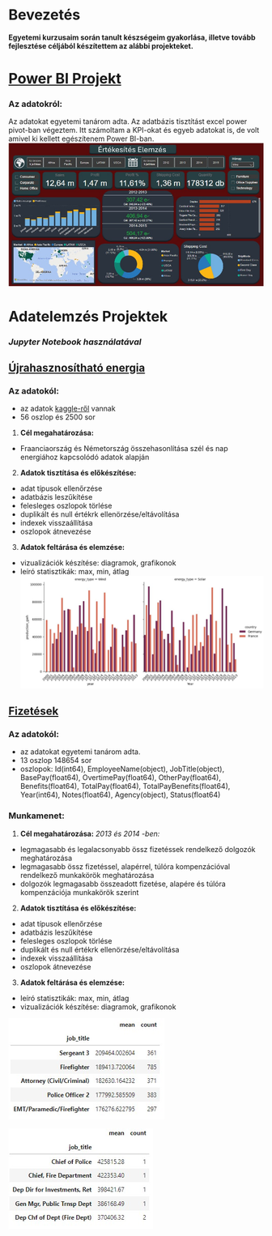 # Bevezetés
**Egyetemi kurzusaim során tanult készségeim gyakorlása, illetve tovább fejlesztése céljából készítettem az alábbi projekteket.**
# [Power BI Projekt](https://github.com/rfanni324/power-bi-project)
### Az adatokról: 
Az adatokat egyetemi tanárom adta. Az adatbázis tisztítást excel power pivot-ban végeztem. Itt számoltam a KPI-okat és egyeb adatokat is, de volt amivel ki kellett egészítenem Power BI-ban.
![](./assets/gso_bi.jpg)
# Adatelemzés Projektek
### *Jupyter Notebook használatával*
## [Újrahasznosítható energia](https://github.com/rfanni324/energy-p1)
### Az adatokól: 
- az adatok [kaggle-ről](https://www.kaggle.com/datasets/anishvijay/global-renewable-energy-and-indicators-dataset/data) vannak
- 56 oszlop és 2500 sor
1. **Cél megahatározása:**
  - Fraanciaország és Németország összehasonlítása szél és nap energiához kapcsolódó adatok alapján

2. **Adatok tisztítása és előkészítése:**
  - adat típusok ellenőrzése
  - adatbázis leszűkítése
  - felesleges oszlopok törlése
  - duplikált és null értékrk ellenörzése/eltávolítása
  - indexek visszaállítása
  - oszlopok átnevezése

3. **Adatok feltárása és elemzése:**
  - vizualizációk készítése: diagramok, grafikonok
  - leíró statisztikák: max, min, átlag
![](./assets/g_f_wind_solar.jpg)
## [Fizetések](https://github.com/rfanni324/salaries-p2)
### Az adatokól: 
- az adatokat egyetemi tanárom adta.
- 13 oszlop 148654 sor
- oszlopok: Id(int64), EmployeeName(object), JobTitle(object), BasePay(float64), OvertimePay(float64), OtherPay(float64), Benefits(float64), TotalPay(float64), TotalPayBenefits(float64), Year(int64), Notes(float64), Agency(object), Status(float64)
### Munkamenet:
1. **Cél megahatározása:**
*2013 és 2014 -ben:*
  - legmagasabb és legalacsonyabb össz fizetéssek rendelkező dolgozók meghatározása
  - legmagasabb össz fizetéssel, alapérrel, túlóra kompenzációval rendelkező munkakörök meghatározása
  - dolgozók legmagasabb összeadott fizetése, alapére és túlóra kompenzációja munkakörök szerint

2. **Adatok tisztítása és előkészítése:**
  - adat típusok ellenőrzése
  - adatbázis leszűkítése
  - felesleges oszlopok törlése
  - duplikált és null értékrk ellenörzése/eltávolítása
  - indexek visszaállítása
  - oszlopok átnevezése

3. **Adatok feltárása és elemzése:**
  - leíró statisztikák: max, min, átlag
  - vizualizációk készítése: diagramok, grafikonok

![](./assets/sales_query1.jpg)

![](./assets/sales_query2.jpg)
